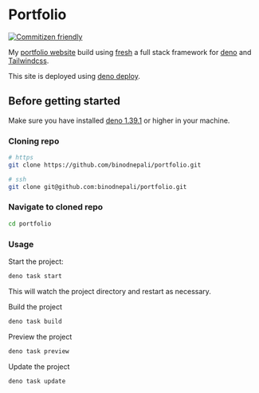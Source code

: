 # Portfolio

[![Commitizen friendly](https://img.shields.io/badge/commitizen-friendly-brightgreen.svg)](http://commitizen.github.io/cz-cli/)

My [portfolio website](https://binodnepali.me/) build using
[fresh](https://fresh.deno.dev/) a full stack framework for
[deno](https://deno.land/) and [Tailwindcss](https://tailwindcss.com/).

This site is deployed using [deno deploy](https://docs.deno.com/deploy/manual).

## Before getting started

Make sure you have installed [deno 1.39.1](https://docs.deno.com/runtime/manual)
or higher in your machine.

### Cloning repo

```bash
# https
git clone https://github.com/binodnepali/portfolio.git

# ssh
git clone git@github.com:binodnepali/portfolio.git
```

### Navigate to cloned repo

```bash
cd portfolio
```

### Usage

Start the project:

```bash
deno task start
```

This will watch the project directory and restart as necessary.

Build the project

```bash
deno task build
```

Preview the project

```bash
deno task preview
```

Update the project

```bash
deno task update
```
